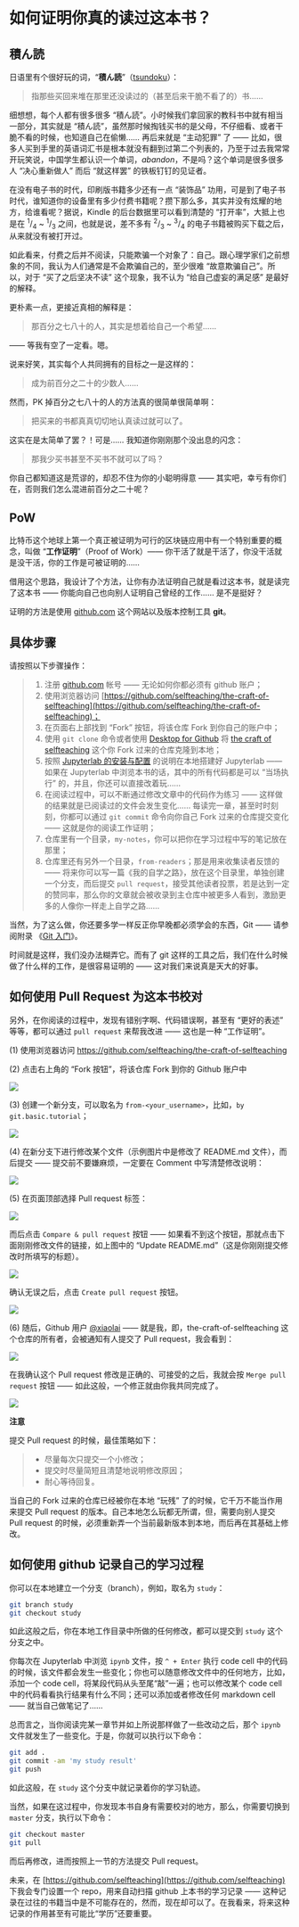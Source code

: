 
# 如何证明你真的读过这本书？

## 積ん読

日语里有个很好玩的词，“**積ん読**”（[tsundoku](https://en.wikipedia.org/wiki/Tsundoku)）：

> 指那些买回来堆在那里还没读过的（甚至后来干脆不看了的）书……

细想想，每个人都有很多很多 “積ん読”。小时候我们拿回家的教科书中就有相当一部分，其实就是 “積ん読”，虽然那时候掏钱买书的是父母，不仔细看、或者干脆不看的时候，也知道自己在偷懒…… 再后来就是 “主动犯罪” 了 —— 比如，很多人买到手里的英语词汇书是根本就没有翻到过第二个列表的，乃至于过去我常常开玩笑说，中国学生都认识一个单词，*abandon*，不是吗？这个单词是很多很多人 “决心重新做人” 而后 “就这样罢” 的铁板钉钉的见证者。

在没有电子书的时代，印刷版书籍多少还有一点 “装饰品” 功用，可是到了电子书时代，谁知道你的设备里有多少付费书籍呢？攒下那么多，其实并没有炫耀的地方，给谁看呢？据说，Kindle 的后台数据里可以看到清楚的 “打开率”，大抵上也是在 $^1/_4$ ~ $^1/_3$ 之间，也就是说，差不多有 $^2/_3$ ~ $^3/_4$ 的电子书籍被购买下载之后，从来就没有被打开过。

如此看来，付费之后并不阅读，只能欺骗一个对象了：自己。跟心理学家们之前想象的不同，我认为人们通常是不会欺骗自己的，至少很难 “故意欺骗自己”。所以，对于 “买了之后坚决不读” 这个现象，我不认为 “给自己虚妄的满足感” 是最好的解释。

更朴素一点，更接近真相的解释是：

> 那百分之七八十的人，其实是想着给自己一个希望……

—— 等我有空了一定看。嗯。

说来好笑，其实每个人共同拥有的目标之一是这样的：

> 成为前百分之二十的少数人……

然而，PK 掉百分之七八十的人的方法真的很简单很简单啊：

> 把买来的书都真真切切地认真读过就可以了。

这实在是太简单了罢？！可是…… 我知道你刚刚那个没出息的闪念：

> 那我少买书甚至不买书不就可以了吗？

你自己都知道这是荒谬的，却忍不住为你的小聪明得意 —— 其实吧，幸亏有你们在，否则我们怎么混进前百分之二十呢？

## PoW

比特币这个地球上第一个真正被证明为可行的区块链应用中有一个特别重要的概念，叫做 “**工作证明**”（Proof of Work）—— 你干活了就是干活了，你没干活就是没干活，你的工作是可被证明的……

借用这个思路，我设计了个方法，让你有办法证明自己就是看过这本书，就是读完了这本书 —— 你能向自己也向别人证明自己曾经的工作…… 是不是挺好？

证明的方法是使用 [github.com](https://github.com) 这个网站以及版本控制工具 **git**。

## 具体步骤

请按照以下步骤操作：

> 1. 注册 [github.com](https://github.com) 帐号 —— 无论如何你都必须有 github 账户；
> 2. 使用浏览器访问 [https://github.com/selfteaching/the-craft-of-selfteaching](https://github.com/selfteaching/the-craft-of-selfteaching)；
> 3. 在页面右上部找到 “Fork” 按钮，将该仓库 Fork 到你自己的账户中；
> 4. 使用 `git clone` 命令或者使用 [Desktop for Github](https://desktop.github.com/) 将 [the craft of selfteaching](https://github.com/xiaolai/the-craft-of-selfteaching) 这个你 Fork 过来的仓库克隆到本地；
> 5. 按照 [Jupyterlab 的安装与配置](T-appendix.jupyter-installation-and-setup.md) 的说明在本地搭建好 Jupyterlab —— 如果在 Jupyterlab 中浏览本书的话，其中的所有代码都是可以 “当场执行” 的，并且，你还可以直接改着玩……
> 6. 在阅读过程中，可以不断通过修改文章中的代码作为练习 —— 这样做的结果就是已阅读过的文件会发生变化…… 每读完一章，甚至时时刻刻，你都可以通过 `git commit` 命令向你自己 Fork 过来的仓库提交变化 —— 这就是你的阅读工作证明；
> 7. 仓库里有一个目录，`my-notes`，你可以把你在学习过程中写的笔记放在那里；
> 8. 仓库里还有另外一个目录，`from-readers`；那是用来收集读者反馈的 —— 将来你可以写一篇《我的自学之路》，放在这个目录里，单独创建一个分支，而后提交 `pull request`，接受其他读者投票，若是达到一定的赞同率，那么你的文章就会被收录到主仓库中被更多人看到，激励更多的人像你一样走上自学之路……

当然，为了这么做，你还要多学一样反正你早晚都必须学会的东西，Git —— 请参阅附录 《[Git 入门](T-appendix.git-introduction.md)》。

时间就是这样，我们没办法糊弄它。而有了 git 这样的工具之后，我们在什么时候做了什么样的工作，是很容易证明的 —— 这对我们来说真是天大的好事。

## 如何使用 Pull Request 为这本书校对

另外，在你阅读的过程中，发现有错别字啊、代码错误啊，甚至有 “更好的表述” 等等，都可以通过 `pull request` 来帮我改进 —— 这也是一种 “工作证明”。

(1) 使用浏览器访问 https://github.com/selfteaching/the-craft-of-selfteaching

(2) 点击右上角的 “Fork 按钮”，将该仓库 Fork 到你的 Github 账户中

![](../images/github-fork.png)

(3) 创建一个新分支，可以取名为 `from-<your_username>`，比如，`by git.basic.tutorial`；

![](../images/github-new-branch.png)

(4) 在新分支下进行修改某个文件（示例图片中是修改了 README.md 文件），而后提交 —— 提交前不要嫌麻烦，一定要在 Comment 中写清楚修改说明：

![](../images/github-commit.png)

(5) 在页面顶部选择 Pull request 标签：

![](../images/github-pull-request.png)

而后点击 `Compare & pull request` 按钮 —— 如果看不到这个按钮，那就点击下面刚刚修改文件的链接，如上图中的 “Update README.md”（这是你刚刚提交修改时所填写的标题）。

![](../images/github-open-pull-request.png)

确认无误之后，点击 `Create pull request` 按钮。

![](../images/github-create-pull-request.png)

(6) 随后，Github 用户 [@xiaolai](https://github.com/xiaolai) —— 就是我，即，the-craft-of-selfteaching 这个仓库的所有者，会被通知有人提交了 Pull request，我会看到：

![](../images/github-confirm-merge.png)

在我确认这个 Pull request 修改是正确的、可接受的之后，我就会按 `Merge pull request` 按钮 —— 如此这般，一个修正就由你我共同完成了。

![](../images/github-merged-pull-request.png)


**注意**

提交 Pull request 的时候，最佳策略如下：

> * 尽量每次只提交一个小修改；
> * 提交时尽量简短且清楚地说明修改原因；
> * 耐心等待回复。

当自己的 Fork 过来的仓库已经被你在本地 “玩残” 了的时候，它千万不能当作用来提交 Pull request 的版本。自己本地怎么玩都无所谓，但，需要向别人提交 Pull request 的时候，必须重新弄一个当前最新版本到本地，而后再在其基础上修改。

## 如何使用 github 记录自己的学习过程

你可以在本地建立一个分支（branch），例如，取名为 `study`：
```bash
git branch study
git checkout study
```
如此这般之后，你在本地工作目录中所做的任何修改，都可以提交到 `study` 这个分支之中。

你每次在 Jupyterlab 中浏览 `ipynb` 文件，按 `^ + Enter` 执行 code cell 中的代码的时候，该文件都会发生一些变化；你也可以随意修改文件中的任何地方，比如，添加一个 code cell，将某段代码从头至尾“敲”一遍；也可以修改某个 code cell 中的代码看看执行结果有什么不同；还可以添加或者修改任何 markdown cell —— 就当自己做笔记了……

总而言之，当你阅读完某一章节并如上所说那样做了一些改动之后，那个 `ipynb` 文件就发生了一些变化。于是，你就可以执行以下命令：
```bash
git add .
git commit -am 'my study result'
git push
```
如此这般，在 `study` 这个分支中就记录着你的学习轨迹。

当然，如果在这过程中，你发现本书自身有需要校对的地方，那么，你需要切换到 `master` 分支，执行以下命令：
```bash
git checkout master
git pull
```
而后再修改，进而按照上一节的方法提交 Pull request。

未来，在 [https://github.com/selfteaching](https://github.com/selfteaching) 下我会专门设置一个 repo，用来自动扫描 github 上本书的学习记录 —— 这种记录在过往的书籍当中是不可能存在的，然而，现在却可以了。在我看来，将来这种记录的作用甚至有可能比“学历”还要重要。
